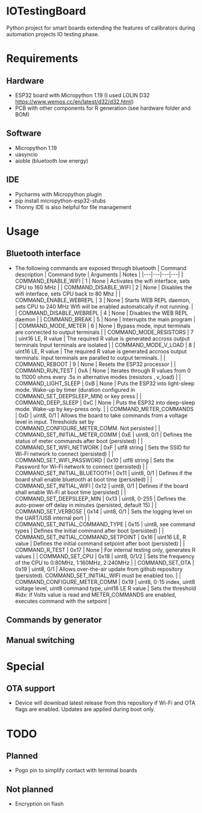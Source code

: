 # IOTestingBoard
Python project for smart boards extending the features of calibrators during automation projects IO testing phase.

# Requirements
## Hardware
* ESP32 board with Micropython 1.19 (I used LOLIN D32 https://www.wemos.cc/en/latest/d32/d32.html)
* PCB with other components for R generation (see hardware folder and BOM)
## Software
* Micropython 1.19
* uasyncio
* aioble (bluetooth low energy)
## IDE
* Pycharms with Micropython plugin
* pip install micropython-esp32-stubs
* Thonny IDE is also helpful for file management

# Usage
## Bluetooth interface
* The following commands are exposed through bluetooth 
| Command description | Command byte | Arguments | Notes |
|---|---|---|---|
| COMMAND_ENABLE_WIFI | 1 | None | Activates the wifi interface, sets CPU to 160 MHz |
| COMMAND_DISABLE_WIFI | 2 | None | Disables the wifi interface, sets CPU back to 80 Mhz |
| COMMAND_ENABLE_WEBREPL | 3 | None | Starts WEB REPL daemon, sets CPU to 240 MHz Wifi will be enabled automatically if not running. |
| COMMAND_DISABLE_WEBREPL | 4 | None | Disables the WEB REPL daemon |
| COMMAND_BREAK | 5 | None | Interrupts the main program |
| COMMAND_MODE_METER | 6 | None | Bypass mode, input terminals are connected to output terminals |
| COMMAND_MODE_RESISTORS | 7 | uint16 LE, R value | The required R value is generated accross output terminals Input terminals are isolated |
| COMMAND_MODE_V_LOAD | 8 | uint16 LE, R value | The required R value is generated accroos output terminals. Input terminals are paralled to output terminals. |
| COMMAND_REBOOT | 9 | None | Resets the ESP32 processor |
| COMMAND_RUN_TEST | 0xA | None | Iterates through R values from 0 to 11000 ohms every .5s in alternative modes (resistors , v_load) |
| COMMAND_LIGHT_SLEEP | 0xB | None | Puts the ESP32 into light-sleep mode. Wake-up by timer (duration configured in COMMAND_SET_DEEPSLEEP_MIN) or key press |
| COMMAND_DEEP_SLEEP | 0xC | None | Puts the ESP32 into deep-sleep mode. Wake-up by key-press only. |
| COMMAND_METER_COMMANDS | 0xD | uint8, 0/1 | Allows the board to take commands from a voltage level in input. Thresholds set by COMMAND_CONFIGURE_METER_COMM. Not persisted |
| COMMAND_SET_INITIAL_METER_COMM | 0xE | uint8, 0/1 | Defines the status of meter commands after boot (persisted) |
| COMMAND_SET_WIFI_NETWORK | 0xF | utf8 string | Sets the SSID for Wi-Fi network to connect (persisted) |
| COMMAND_SET_WIFI_PASSWORD | 0x10 | utf8 string | Sets the Password for Wi-Fi network to connect (persisted) |
| COMMAND_SET_INITIAL_BLUETOOTH | 0x11 | uint8, 0/1  | Defines if the board shall enable bluetooth at boot time (persisted) |
| COMMAND_SET_INITIAL_WIFI | 0x12 | uint8, 0/1  | Defines if the board shall enable Wi-Fi at boot time (persisted) |
| COMMAND_SET_DEEPSLEEP_MIN | 0x13 | uint8, 0-255 | Defines the auto-power off delay in minutes (persisted, default 15) |
| COMMAND_SET_VERBOSE | 0x14 | uint8, 0/1 | Sets the logging level on the UART/USB internal port |
| COMMAND_SET_INITIAL_COMMAND_TYPE | 0x15 | uint8, see command types | Defines the initial command after boot (persisted) |
| COMMAND_SET_INITIAL_COMMAND_SETPOINT | 0x16 | uint16 LE, R value | Defines the initial command setpoint after boot (persisted) |
| COMMAND_R_TEST | 0x17 | None | For internal testing only, generates R values |
| COMMAND_SET_CPU | 0x18 | uint8, 0/1/2 | Sets the frequency of the CPU to 0:80MHz, 1:160MHz, 2:240MHz |
| COMMAND_SET_OTA | 0x19 | uint8, 0/1 | Allows over-the-air update from github repository (persisted). COMMAND_SET_INITIAL_WIFI must be enabled too. |
| COMMAND_CONFIGURE_METER_COMM | 0x19 | uint8, 0-15 index, uint8 voltage level, uint8 command type, uint16 LE R value | Sets the threshold #idx: if Volts value is read and METER_COMMANDS are enabled, executes command with the setpoint |
## Commands by generator
## Manual switching

# Special
## OTA support
* Device will download latest release from this repository if Wi-Fi and OTA flags are enabled. Updates are applied during boot only.

# TODO
## Planned
* Pogo pin to simplify contact with terminal boards
## Not planned
* Encryption on flash
